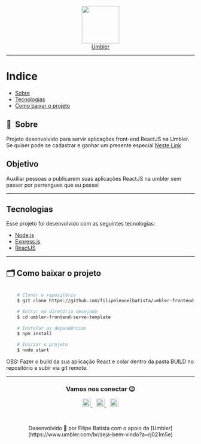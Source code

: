 <p align="center"> 
    <a href="https://www.umbler.com/br/seja-bem-vindo?a=rj021m5e">
        <img width="100" src=".github/umbler.png">
        <br />Umbler
    </a>
</p>

----
# Indice

- [Sobre](#-sobre)
- [Tecnologias](#Tecnologias)
- [Como baixar o projeto](#-como-baixar-o-projeto)

## 🔖&nbsp; Sobre

Projeto desenvolvido para servir aplicações front-end ReactJS na Umbler.
Se quiser pode se cadastrar e ganhar um presente especial [Neste Link](https://www.umbler.com/br/seja-bem-vindo?a=rj021m5e)


## Objetivo
 Auxiliar pessoas a publicarem suas aplicações  ReactJS na umbler sem passar por perrengues que eu passei
 

---
## Tecnologias

Esse projeto foi desenvolvido com as seguintes tecnologias:

- [Node.js](https://nodejs.org/en/)
- [Express.js](https://expressjs.com/en/)
- [ReactJS](https://reactjs.org)

---

## 🗂 Como baixar o projeto

```bash

    # Clonar o repositório
    $ git clone https://github.com/filipeleonelbatista/umbler-frontend-serve-template.git

    # Entrar no diretório desejado
    $ cd umbler-frontend-serve-template
    
    # Instalar as dependências
    $ npm install

    # Iniciar o projeto
    $ node start
```

OBS: Fazer o build da sua aplicação React e colar dentro da pasta BUILD no repositório e subir via git remote.

---

<h3 align="center" >Vamos nos conectar 😉</h3>
<p align="center">
  <a href="https://www.linkedin.com/in/filipeleonelbatista/">
    <img alt="LinkedIn" width="22px" src="https://github.com/filipeleonelbatista/filipeleonelbatista/blob/master/assets/052-linkedin.svg" />
  </a>&ensp;
  <a href="mailto:filipe.x2016@gmail.com">
    <img alt="Email" width="22px" src="https://github.com/filipeleonelbatista/filipeleonelbatista/blob/master/assets/gmail.svg" />
  </a>&ensp;
  <a href="https://instagram.com/filipeleonelbatista">
    <img alt="Instagram" width="22px" src="https://github.com/filipeleonelbatista/filipeleonelbatista/blob/master/assets/044-instagram.svg" />
  </a>
</p>
<br />
<p align="center">
    Desenvolvido 💜 por Filipe Batista com o apoio da [Umbler](https://www.umbler.com/br/seja-bem-vindo?a=rj021m5e)
</p>
